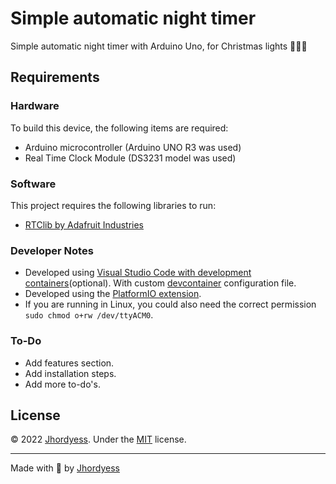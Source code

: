 # Simple automatic night timer

Simple automatic night timer with Arduino Uno, for Christmas lights 🎄🎄🎄

## Requirements

### Hardware

To build this device, the following items are required:

- Arduino microcontroller (Arduino UNO R3 was used)
- Real Time Clock Module  (DS3231 model was used)

### Software

This project requires the following libraries to run:

- [RTClib by Adafruit Industries](https://registry.platformio.org/libraries/adafruit/RTClib)

### Developer Notes

- Developed using [Visual Studio Code with development containers](https://code.visualstudio.com/docs/devcontainers/containers)(optional). With custom [devcontainer](https://gist.github.com/jhordyess/07f126d2017bb99bcfca9cffc62162bc) configuration file.
- Developed using the [PlatformIO extension](https://marketplace.visualstudio.com/items?itemName=platformio.platformio-ide).
- If you are running in Linux, you could also need the correct permission ```sudo chmod o+rw /dev/ttyACM0```.

### To-Do

- Add features section.
- Add installation steps.
- Add more to-do's.

## License

© 2022 [Jhordyess](https://github.com/jhordyess). Under the [MIT](https://choosealicense.com/licenses/mit/) license.

---

Made with 💪 by [Jhordyess](https://www.jhordyess.com/)
